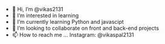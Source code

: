 - 👋 Hi, I’m @vikas2131
- 👀 I’m interested in learning
- 🌱 I’m currently learning Python and javascipt
- 💞️ I’m looking to collaborate on front and back-end projects
- 📫 How to reach me ...
        Instagram: @vikaspal2131

<!---
vikas2131/vikas2131 is a ✨ special ✨ repository because its `README.md` (this file) appears on your GitHub profile.
You can click the Preview link to take a look at your changes.
--->
